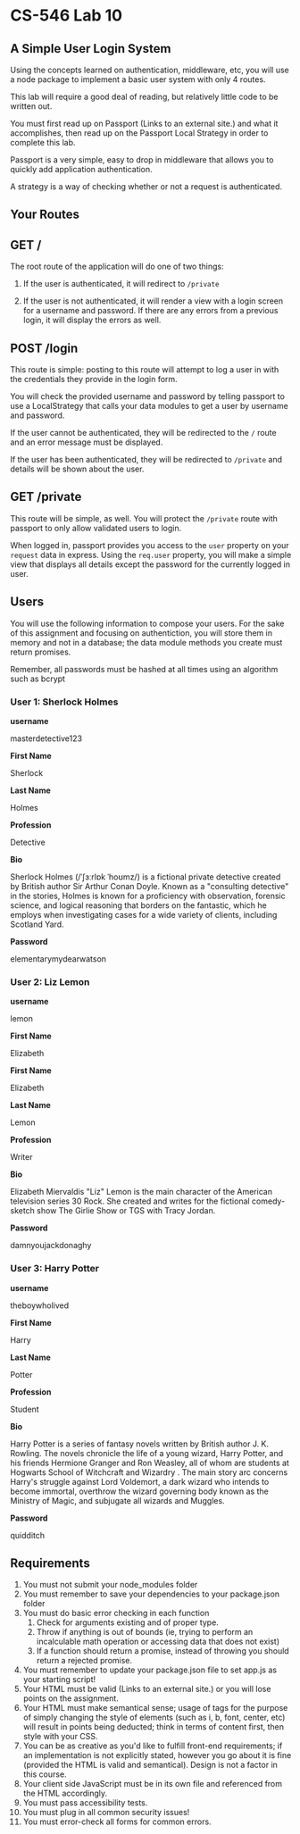 # CS-546 Lab 10

## A Simple User Login System

Using the concepts learned on authentication, middleware, etc, you will use a node package to implement a basic user system with only 4 routes.

This lab will require a good deal of reading, but relatively little code to be written out.

You must first read up on Passport (Links to an external site.) and what it accomplishes, then read up on the Passport Local Strategy in order to complete this lab.

Passport is a very simple, easy to drop in middleware that allows you to quickly add application authentication.

A strategy is a way of checking whether or not a request is authenticated.

## Your Routes

## GET /

The root route of the application will do one of two things:

1. If the user is authenticated, it will redirect to `/private`

2. If the user is not authenticated, it will render a view with a login screen for a username and password. If there are any errors from a previous login, it will display the errors as well.

## POST /login

This route is simple: posting to this route will attempt to log a user in with the credentials they provide in the login form.

You will check the provided username and password by telling passport to use a LocalStrategy that calls your data modules to get a user by username and password.

If the user cannot be authenticated, they will be redirected to the `/` route and an error message must be displayed.

If the user has been authenticated, they will be redirected to `/private` and details will be shown about the user.

## GET /private

This route will be simple, as well. You will protect the `/private` route with passport to only allow validated users to login.

When logged in, passport provides you access to the `user` property on your `request` data in express. Using the `req.user` property, you will make a simple view that displays all details except the password for the currently logged in user.

## Users

You will use the following information to compose your users. For the sake of this assignment and focusing on authentiction, you will store them in memory and not in a database; the data module methods you create must return promises.

Remember, all passwords must be hashed at all times using an algorithm such as bcrypt

### User 1: Sherlock Holmes

**username**

masterdetective123

**First Name**

Sherlock

**Last Name**

Holmes

**Profession**

Detective

**Bio**

Sherlock Holmes (/ˈʃɜːrlɒk ˈhoʊmz/) is a fictional private detective created by British author Sir Arthur Conan Doyle. Known as a "consulting detective" in the stories, Holmes is known for a proficiency with observation, forensic science, and logical reasoning that borders on the fantastic, which he employs when investigating cases for a wide variety of clients, including Scotland Yard.

**Password**

elementarymydearwatson

### User 2: Liz Lemon

**username**

lemon

**First Name**

Elizabeth

**First Name**

Elizabeth

**Last Name**

Lemon

**Profession**

Writer

**Bio**

Elizabeth Miervaldis "Liz" Lemon is the main character of the American television series 30 Rock. She created and writes for the fictional comedy-sketch show The Girlie Show or TGS with Tracy Jordan.

**Password**

damnyoujackdonaghy

### User 3: Harry Potter

**username**

theboywholived

**First Name**

Harry

**Last Name**

Potter

**Profession**

Student

**Bio**

Harry Potter is a series of fantasy novels written by British author J. K. Rowling. The novels chronicle the life of a young wizard, Harry Potter, and his friends Hermione Granger and Ron Weasley, all of whom are students at Hogwarts School of Witchcraft and Wizardry . The main story arc concerns Harry's struggle against Lord Voldemort, a dark wizard who intends to become immortal, overthrow the wizard governing body known as the Ministry of Magic, and subjugate all wizards and Muggles.

**Password**

quidditch

## Requirements

1. You must not submit your node_modules folder
2. You must remember to save your dependencies to your package.json folder
3. You must do basic error checking in each function
	1. Check for arguments existing and of proper type.
	2. Throw if anything is out of bounds (ie, trying to perform an incalculable math operation or accessing data that does not exist)
	3. If a function should return a promise, instead of throwing you should return a rejected promise.
4. You must remember to update your package.json file to set app.js as your starting script!
5. Your HTML must be valid (Links to an external site.) or you will lose points on the assignment.
6. Your HTML must make semantical sense; usage of tags for the purpose of simply changing the style of elements (such as i, b, font, center, etc) will result in points being deducted; think in terms of content first, then style with your CSS.
7. You can be as creative as you'd like to fulfill front-end requirements; if an implementation is not explicitly stated, however you go about it is fine (provided the HTML is valid and semantical). Design is not a factor in this course.
8. Your client side JavaScript must be in its own file and referenced from the HTML accordingly.
9. You must pass accessibility tests.
10. You must plug in all common security issues!
11. You must error-check all forms for common errors.